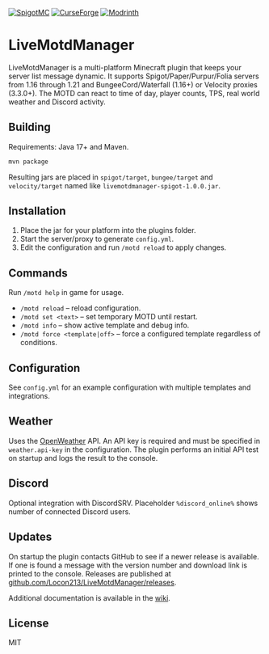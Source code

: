 [![SpigotMC](https://img.shields.io/badge/SpigotMC-Page-ef7b2a?style=for-the-badge&logo=minecraft&logoColor=white)](https://www.spigotmc.org/resources/livemotdmanager-v1-0-0.127734/)
[![CurseForge](https://img.shields.io/badge/CurseForge-Page-f16436?style=for-the-badge&logo=curseforge&logoColor=white)](https://www.curseforge.com/minecraft/bukkit-plugins/livemotdmanager)
[![Modrinth](https://img.shields.io/badge/Modrinth-Page-1bd96a?style=for-the-badge&logo=modrinth&logoColor=white)](https://modrinth.com/plugin/livemotdmanager)

# LiveMotdManager

LiveMotdManager is a multi-platform Minecraft plugin that keeps your server list message dynamic.
It supports Spigot/Paper/Purpur/Folia servers from 1.16 through 1.21 and BungeeCord/Waterfall (1.16+) or Velocity proxies (3.3.0+).
The MOTD can react to time of day, player counts, TPS, real world weather and Discord activity.

## Building

Requirements: Java 17+ and Maven.

```bash
mvn package
```

Resulting jars are placed in `spigot/target`, `bungee/target` and `velocity/target` named like
`livemotdmanager-spigot-1.0.0.jar`.

## Installation

1. Place the jar for your platform into the plugins folder.
2. Start the server/proxy to generate `config.yml`.
3. Edit the configuration and run `/motd reload` to apply changes.

## Commands

Run `/motd help` in game for usage.

- `/motd reload` – reload configuration.
- `/motd set <text>` – set temporary MOTD until restart.
- `/motd info` – show active template and debug info.
- `/motd force <template|off>` – force a configured template regardless of conditions.

## Configuration

See `config.yml` for an example configuration with multiple templates and integrations.

## Weather

Uses the [OpenWeather](https://openweathermap.org/) API. An API key is required and must be
specified in `weather.api-key` in the configuration. The plugin performs an initial API test on
startup and logs the result to the console.

## Discord

Optional integration with DiscordSRV. Placeholder `%discord_online%` shows number of connected
Discord users.

## Updates

On startup the plugin contacts GitHub to see if a newer release is available. If one is found a
message with the version number and download link is printed to the console. Releases are
published at [github.com/Locon213/LiveMotdManager/releases](https://github.com/Locon213/LiveMotdManager/releases).

Additional documentation is available in the [wiki](wiki/Home.md).

## License

MIT
